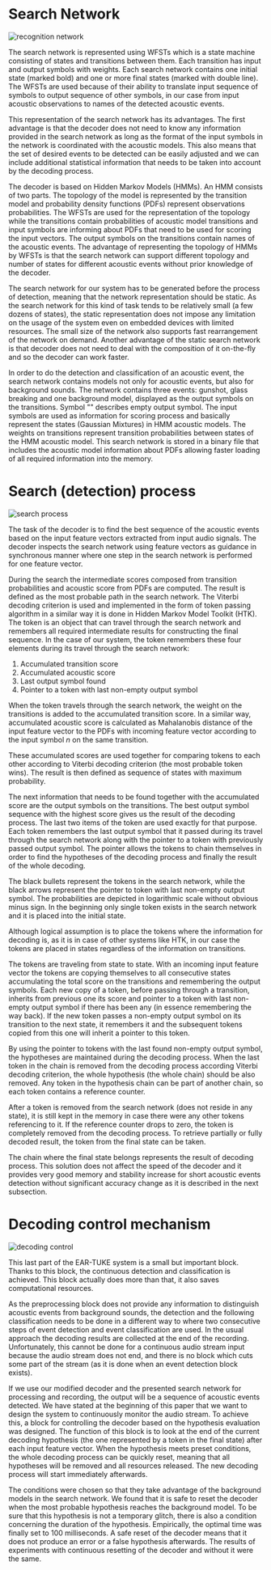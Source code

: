 # Search Network

![recognition network](../images/network.png)

The search network is represented using WFSTs which is a state machine consisting of states and transitions between them. Each transition has input and output symbols with weights. Each search network contains one initial state (marked bold) and one or more final states (marked with double line). The WFSTs are used because of their ability to translate input sequence of symbols to output sequence of other symbols, in our case from input acoustic observations to names of the detected acoustic events.

This representation of the search network has its advantages. The first advantage is that the decoder does not need to know any information provided in the search network as long as the format of the input symbols in the network is coordinated with the acoustic models. This also means that the set of desired events to be detected can be easily adjusted and we can include additional statistical information that needs to be taken into account by the decoding process.


The decoder is based on Hidden Markov Models (HMMs). An HMM  consists of two parts. The topology of the model is represented by the transition model and probability density functions (PDFs) represent observations probabilities.
The WFSTs are used for the representation of the topology while the transitions contain probabilities of acoustic model transitions and input symbols are informing about PDFs that need to be used for scoring the input vectors. The output symbols on the transitions contain names of the acoustic events. The advantage of representing the topology of HMMs by WFSTs is that the search network can support different topology and number of states for different acoustic events without prior knowledge of the decoder.

The search network for our system has to be generated before the process of detection, meaning that the network representation should be static. As the search network for this kind of task tends to be relatively small (a few dozens of states), the static representation does not impose any limitation on the usage of the system even on embedded devices with limited resources. The small size of the network also supports fast rearrangement of the network on demand. Another advantage of the static search network is that decoder does not need to deal with the composition of it on-the-fly and so the decoder can work faster.

In order to do the detection and classification of an acoustic event, the search network contains models not only for acoustic events, but also for background sounds. The network contains three events: gunshot, glass breaking and one background model,  displayed as the output symbols on the transitions. Symbol "*<eps>*" describes empty output symbol. The input symbols are used as information for scoring process and basically represent the states (Gaussian Mixtures) in HMM acoustic models. The weights on transitions represent transition probabilities between states  of the HMM acoustic model. This search network is stored in a binary file that includes the acoustic model information about PDFs allowing  faster loading of all required information into the memory.

# Search (detection) process

![search process](../images/net_fnc.png)

The task of the decoder is to find the best  sequence of the  acoustic events based on the input feature vectors extracted from input audio signals. The decoder inspects the search network using feature vectors as guidance in synchronous manner where one step in the search network is performed for one feature vector.

During the search the intermediate scores composed from transition probabilities and acoustic score from PDFs are computed. The result is defined as the most probable path in the search network. The Viterbi decoding criterion is used and implemented in the form of token passing algorithm in a similar way  it is done in Hidden Markov Model Toolkit (HTK). The token is an object that can travel through the search network and remembers all required intermediate results for constructing the final sequence.  In the case of our system, the token remembers these  four elements during its travel through the search network:
1. Accumulated transition score
2. Accumulated acoustic score
3. Last output symbol found
4. Pointer to a token with last non-empty output symbol

When the token travels through the search network, the weight on the transitions is added to the accumulated transition score. In a similar way, accumulated acoustic score is calculated as Mahalanobis distance of the input feature vector to the PDFs with incoming feature vector according to the input symbol $n$ on the same transition.

These accumulated scores are used together for comparing tokens to each other according to Viterbi decoding criterion (the most probable token wins). The result is then defined as sequence of states with maximum probability.

The next information that needs to be found together with the accumulated score are the output symbols on the transitions. The best output symbol sequence with the highest score gives us the result of the decoding process. The last two items of the token are used exactly for that purpose. Each token  remembers the last output symbol that it passed during its travel through the search network along with the pointer to a token with previously passed  output symbol. The pointer allows the tokens to chain themselves in order to find the hypotheses of the decoding process and finally the result of the whole decoding.

The black bullets represent the tokens in the search network, while the black arrows represent the pointer to token with last non-empty output symbol. The probabilities are depicted in logarithmic scale without obvious minus sign. In the  beginning only single token exists in the search network and it is placed into the initial state.

Although logical assumption is to place the tokens where  the information for decoding is, as it is in case of other systems like HTK, in our case the tokens are placed in states regardless of the information on transitions.

The tokens are traveling from state to state. With an incoming input feature vector the tokens are copying themselves to all consecutive states accumulating the total score on the transitions and remembering the output symbols. Each new copy of a token, before passing through a transition, inherits from previous one its score and pointer to a token with last non-empty output symbol if there has been any (in essence remembering the way back).
If the new token passes a non-empty output symbol on its transition to the next state, it remembers it and  the subsequent tokens copied from this one will inherit a pointer to this token.

By using the pointer to tokens with the last found non-empty output symbol, the hypotheses are maintained during the decoding process. When the last token in the chain is removed from the decoding process according Viterbi decoding criterion, the whole hypothesis (the whole chain) should be also removed.
Any token in the hypothesis chain can be part of another chain, so each token contains a reference counter.

After a token is removed  from the search network (does not reside in any state), it is still kept in the memory in case there were any other tokens referencing to it.
If the reference counter drops to zero, the token is completely  removed from the decoding process. To retrieve partially or fully decoded result, the token from the final state can be taken.

The chain where the final state belongs represents the result of decoding process. This solution does not affect the speed of the decoder and it provides very good memory and stability increase for short acoustic events detection  without significant accuracy change as it is described in the next subsection.

# Decoding control mechanism

![decoding control](../images/dp.png)

This last part of the EAR-TUKE system is a small but important block. Thanks to this block, the continuous detection and classification is achieved. This block actually does more than that, it also saves computational resources.

As the preprocessing block does not provide any information to distinguish acoustic events from background sounds, the detection and the following classification needs to be done in a different way to where two consecutive steps of event detection and event classification are used.  In the usual approach the decoding results are collected at the end of the recording. Unfortunately, this cannot be done for a continuous  audio stream input because the audio stream does not end, and there is no block which cuts some part of the stream (as it is done when an event detection block exists).

If we use our modified decoder and the presented search network for processing and recording, the output will be a sequence of acoustic events detected.
We have stated at the beginning of this paper that we want to design the system to continuously monitor the audio stream. To achieve this, a block for controlling the decoder based on the hypothesis evaluation was designed. The function of this block is to look at the end of the current decoding hypothesis (the one represented by a token in the final state) after each input feature vector. When the hypothesis meets preset conditions, the whole decoding process can be quickly reset, meaning that all hypotheses will be removed and all resources released. The new decoding process will start immediately afterwards.

The conditions were chosen so that they take advantage of the background models in the search network. We found  that it is safe to reset the decoder when the most probable hypothesis reaches the background model. To be sure that this hypothesis is not a temporary glitch, there is also a condition concerning the duration of the hypothesis. Empirically, the optimal time was finally set to 100 milliseconds. A safe reset of the decoder means that it does not produce an error or a false hypothesis afterwards. The results of  experiments with  continuous resetting of the decoder and without it were the same.
